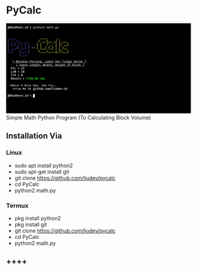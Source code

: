 # PyCalc
<img src="Pic.jpg"/>
Simple Math Python Program (To Calculating Block Volume)

## Installation Via
### Linux
- sudo apt install python2
- sudo apt-get install git
- git clone https://github.com/liudev/pycalc
- cd PyCalc
- python2 math.py
### Termux
- pkg install python2
- pkg install git
- git clone https://github.com/liudev/pycalc
- cd PyCalc
- python2 math.py

## ++++
